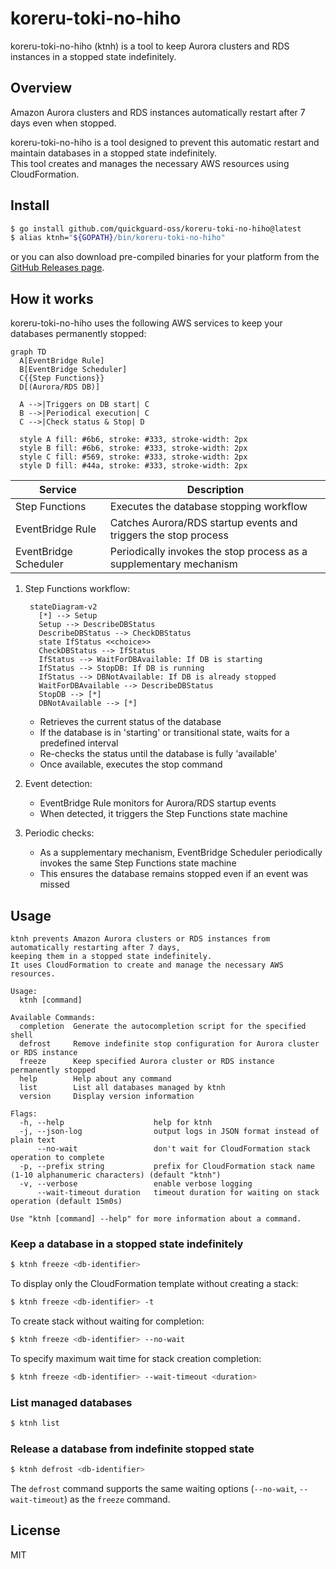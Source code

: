 # koreru-toki-no-hiho

koreru-toki-no-hiho (ktnh) is a tool to keep Aurora clusters and RDS instances in a stopped state indefinitely.

## Overview

Amazon Aurora clusters and RDS instances automatically restart after 7 days even when stopped.

koreru-toki-no-hiho is a tool designed to prevent this automatic restart and maintain databases in a stopped state indefinitely.  
This tool creates and manages the necessary AWS resources using CloudFormation.

## Install

```bash
$ go install github.com/quickguard-oss/koreru-toki-no-hiho@latest
$ alias ktnh="${GOPATH}/bin/koreru-toki-no-hiho"
```

or you can also download pre-compiled binaries for your platform from the [GitHub Releases page](https://github.com/quickguard-oss/koreru-toki-no-hiho/releases).

## How it works

koreru-toki-no-hiho uses the following AWS services to keep your databases permanently stopped:

```mermaid
graph TD
  A[EventBridge Rule]
  B[EventBridge Scheduler]
  C{{Step Functions}}
  D[(Aurora/RDS DB)]

  A -->|Triggers on DB start| C
  B -->|Periodical execution| C
  C -->|Check status & Stop| D

  style A fill: #6b6, stroke: #333, stroke-width: 2px
  style B fill: #6b6, stroke: #333, stroke-width: 2px
  style C fill: #569, stroke: #333, stroke-width: 2px
  style D fill: #44a, stroke: #333, stroke-width: 2px
```

| Service               | Description                                                        |
| --------------------- | ------------------------------------------------------------------ |
| Step Functions        | Executes the database stopping workflow                            |
| EventBridge Rule      | Catches Aurora/RDS startup events and triggers the stop process    |
| EventBridge Scheduler | Periodically invokes the stop process as a supplementary mechanism |

1. Step Functions workflow:

   ```mermaid
    stateDiagram-v2
      [*] --> Setup
      Setup --> DescribeDBStatus
      DescribeDBStatus --> CheckDBStatus
      state IfStatus <<choice>>
      CheckDBStatus --> IfStatus
      IfStatus --> WaitForDBAvailable: If DB is starting
      IfStatus --> StopDB: If DB is running
      IfStatus --> DBNotAvailable: If DB is already stopped
      WaitForDBAvailable --> DescribeDBStatus
      StopDB --> [*]
      DBNotAvailable --> [*]
   ```

   - Retrieves the current status of the database
   - If the database is in 'starting' or transitional state, waits for a predefined interval
   - Re-checks the status until the database is fully 'available'
   - Once available, executes the stop command

2. Event detection:

   - EventBridge Rule monitors for Aurora/RDS startup events
   - When detected, it triggers the Step Functions state machine

3. Periodic checks:

   - As a supplementary mechanism, EventBridge Scheduler periodically invokes the same Step Functions state machine
   - This ensures the database remains stopped even if an event was missed

## Usage

```
ktnh prevents Amazon Aurora clusters or RDS instances from automatically restarting after 7 days,
keeping them in a stopped state indefinitely.
It uses CloudFormation to create and manage the necessary AWS resources.

Usage:
  ktnh [command]

Available Commands:
  completion  Generate the autocompletion script for the specified shell
  defrost     Remove indefinite stop configuration for Aurora cluster or RDS instance
  freeze      Keep specified Aurora cluster or RDS instance permanently stopped
  help        Help about any command
  list        List all databases managed by ktnh
  version     Display version information

Flags:
  -h, --help                    help for ktnh
  -j, --json-log                output logs in JSON format instead of plain text
      --no-wait                 don't wait for CloudFormation stack operation to complete
  -p, --prefix string           prefix for CloudFormation stack name (1-10 alphanumeric characters) (default "ktnh")
  -v, --verbose                 enable verbose logging
      --wait-timeout duration   timeout duration for waiting on stack operation (default 15m0s)

Use "ktnh [command] --help" for more information about a command.
```

### Keep a database in a stopped state indefinitely

```bash
$ ktnh freeze <db-identifier>
```

To display only the CloudFormation template without creating a stack:

```bash
$ ktnh freeze <db-identifier> -t
```

To create stack without waiting for completion:

```bash
$ ktnh freeze <db-identifier> --no-wait
```

To specify maximum wait time for stack creation completion:

```bash
$ ktnh freeze <db-identifier> --wait-timeout <duration>
```

### List managed databases

```bash
$ ktnh list
```

### Release a database from indefinite stopped state

```bash
$ ktnh defrost <db-identifier>
```

The `defrost` command supports the same waiting options (`--no-wait`, `--wait-timeout`) as the `freeze` command.

## License

MIT
